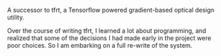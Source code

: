 A successor to tfrt, a Tensorflow powered gradient-based optical design utility.

Over the course of writing tfrt, I learned a lot about programming, and realized that some of the decisions I had made early in the project were poor choices.  So I am embarking on a full re-write of the system.